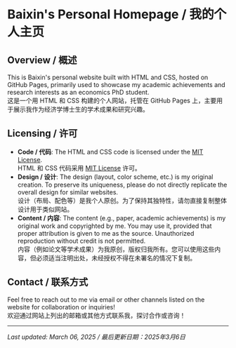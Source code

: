 # Baixin's Personal Homepage / 我的个人主页

## Overview / 概述
This is Baixin's personal website built with HTML and CSS, hosted on GitHub Pages, primarily used to showcase my academic achievements and research interests as an economics PhD student.  
这是一个用 HTML 和 CSS 构建的个人网站，托管在 GitHub Pages 上，主要用于展示我作为经济学博士生的学术成果和研究兴趣。

## Licensing / 许可
- **Code / 代码**: The HTML and CSS code is licensed under the [MIT License](LICENSE).  
  HTML 和 CSS 代码采用 [MIT License](LICENSE) 许可。  
- **Design / 设计**: The design (layout, color scheme, etc.) is my original creation. To preserve its uniqueness, please do not directly replicate the overall design for similar websites.  
  设计（布局、配色等）是我个人原创。为了保持其独特性，请勿直接复制整体设计用于类似网站。  
- **Content / 内容**: The content (e.g., paper, academic achievements) is my original work and copyrighted by me. You may use it, provided that proper attribution is given to me as the source. Unauthorized reproduction without credit is not permitted.  
  内容（例如论文等学术成果）为我原创，版权归我所有。您可以使用这些内容，但必须适当注明出处，未经授权不得在未署名的情况下复制。

## Contact / 联系方式
Feel free to reach out to me via email or other channels listed on the website for collaboration or inquiries!  
欢迎通过网站上列出的邮箱或其他方式联系我，探讨合作或咨询！

---

*Last updated: March 06, 2025 / 最后更新日期：2025年3月6日*


